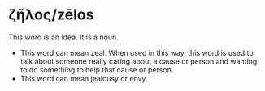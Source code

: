 # ζῆλος/zēlos
This word is an idea. It is a noun.
* This word can mean zeal. When used in this way, this word is used to talk about someone really caring about a cause or person and wanting to do something to help that cause or person.
* This word can mean jealousy or envy.
